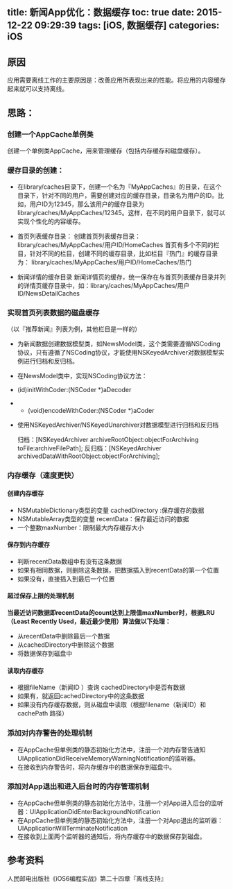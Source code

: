 ﻿title: 新闻App优化：数据缓存
toc: true
date: 2015-12-22 09:29:39
tags: [iOS, 数据缓存]
categories: iOS
---
## 原因
应用需要离线工作的主要原因是：改善应用所表现出来的性能。将应用的内容缓存起来就可以支持离线。

<!-- more -->

## 思路：


### 创建一个AppCache单例类
创建一个单例类AppCache，用来管理缓存（包括内存缓存和磁盘缓存）。

### 缓存目录的创建：

- 在library/caches目录下，创建一个名为『MyAppCaches』的目录，在这个目录下，针对不同的用户，需要创建对应的缓存目录，目录名为用户的ID。比如，用户ID为12345，那么该用户的缓存目录为library/caches/MyAppCaches/12345。这样，在不同的用户目录下，就可以实现个性化的内容缓存。

- 首页列表缓存目录：
    创建首页列表缓存目录：library/caches/MyAppCaches/用户ID/HomeCaches
首页有多个不同的栏目，针对不同的栏目，创建不同的缓存目录，比如栏目『热门』的缓存目录为： library/caches/MyAppCaches/用户ID/HomeCaches/热门

- 新闻详情的缓存目录
    新闻详情页的缓存，统一保存在与首页列表缓存目录并列的详情页缓存目录中，如：library/caches/MyAppCaches/用户ID/NewsDetailCaches

### 实现首页列表数据的磁盘缓存
（以『推荐新闻』列表为例，其他栏目是一样的）

- 为新闻数据创建数据模型类，如NewsModel类，这个类需要遵循NSCoding协议，只有遵循了NSCoding协议，才能使用NSKeyedArchiver对数据模型实例进行归档和反归档。
- 在NewsModel类中，实现NSCoding协议方法：
- (id)initWithCoder:(NSCoder *)aDecoder
- - (void)encodeWithCoder:(NSCoder *)aCoder
- 使用NSKeyedArchiver/NSKeyedUnarchiver对数据模型进行归档和反归档

    归档：[NSKeyedArchiver archiveRootObject:objectForArchiving toFile:archiveFilePath];
    反归档：[NSKeyedArchiver archivedDataWithRootObject:objectForArchiving];

### 内存缓存（速度更快）

#### 创建内存缓存

- NSMutableDictionary类型的变量 cachedDirectory :保存缓存的数据
- NSMutableArray类型的变量 recentData：保存最近访问的数据
- 一个整数maxNumber：限制最大内存缓存大小

#### 保存到内存缓存

- 判断recentData数组中有没有这条数据
- 如果有相同数据，则删除这条数据，把数据插入到recentData的第一个位置
- 如果没有，直接插入到最后一个位置

#### 超过保存上限的处理机制
**当最近访问数据即recentData的count达到上限值maxNumber时，根据LRU（Least Recently Used，最近最少使用）算法做以下处理：**

- 从recentData中删除最后一个数据
- 从cachedDirectory中删除这个数据
- 将数据保存到磁盘中

#### 读取内存缓存

- 根据fileName（新闻ID ）查询  cachedDirectory中是否有数据
- 如果有，就返回cachedDirectory中的这条数据
- 如果没有内存缓存数据，则从磁盘中读取（根据filename（新闻ID）和cachePath 路径）

### 添加对内存警告的处理机制

- 在AppCache但单例类的静态初始化方法中，注册一个对内存警告通知UIApplicationDidReceiveMemoryWarningNotification的监听器。
- 在接收到内存警告时，将内存缓存中的数据保存到磁盘中。

### 添加对App退出和进入后台时的内存管理机制

- 在AppCache但单例类的静态初始化方法中，注册一个对App进入后台的监听器：UIApplicationDidEnterBackgroundNotification
- 在AppCache但单例类的静态初始化方法中，注册一个对App退出的监听器：UIApplicationWillTerminateNotification
- 在接收到上面两个监听器的通知后，将内存缓存中的数据保存到磁盘。


## 参考资料
人民邮电出版社《iOS6编程实战》第二十四章『离线支持』

